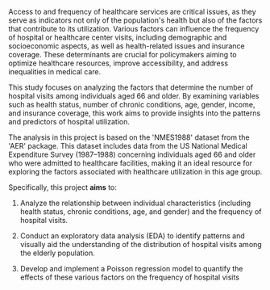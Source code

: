 Access to and frequency of healthcare services are critical issues, as they serve as indicators not only of the population's health but also of the factors that contribute to its utilization. Various factors can influence the frequency of hospital or healthcare center visits, including demographic and socioeconomic aspects, as well as health-related issues and insurance coverage. These determinants are crucial for policymakers aiming to optimize healthcare resources, improve accessibility, and address inequalities in medical care.

This study focuses on analyzing the factors that determine the number of hospital visits among individuals aged 66 and older. By examining variables such as health status, number of chronic conditions, age, gender, income, and insurance coverage, this work aims to provide insights into the patterns and predictors of hospital utilization.

The analysis in this project is based on the 'NMES1988' dataset from the 'AER' package. This dataset includes data from the US National Medical Expenditure Survey (1987–1988) concerning individuals aged 66 and older who were admitted to healthcare facilities, making it an ideal resource for exploring the factors associated with healthcare utilization in this age group.

Specifically, this project **aims** to:

1. Analyze the relationship between individual characteristics (including health status, chronic conditions, age, and gender) and the frequency of hospital visits.

2. Conduct an exploratory data analysis (EDA) to identify patterns and visually aid the understanding of the distribution of hospital visits among the elderly population. 

3. Develop and implement a Poisson regression model to quantify the effects of these various factors on the frequency of hospital visits


